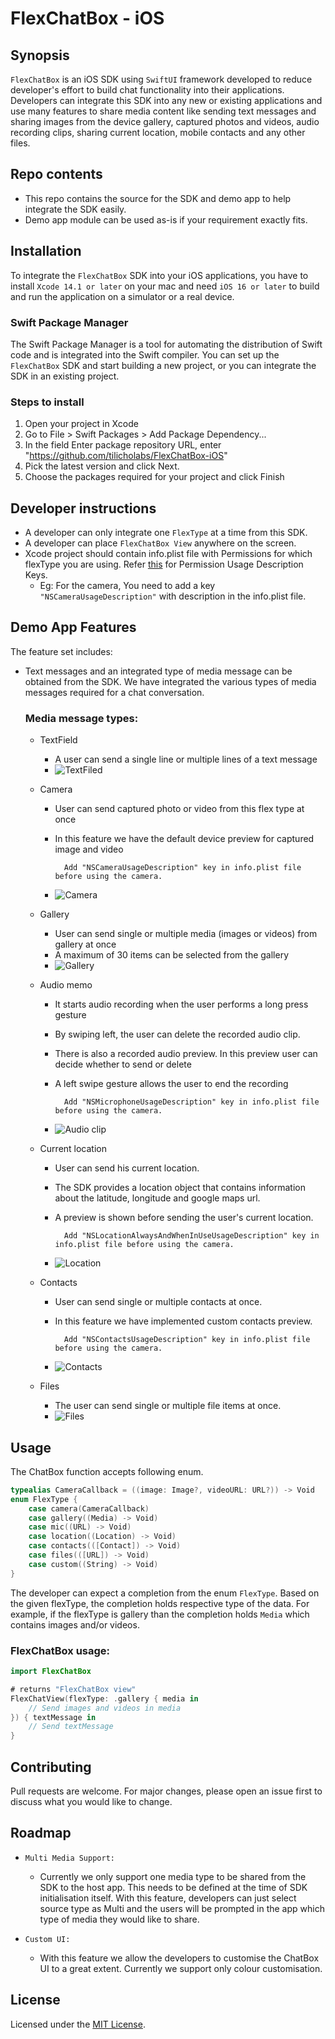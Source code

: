 # FlexChatBox - iOS

## Synopsis
`FlexChatBox` is an iOS SDK using `SwiftUI` framework developed to reduce developer's effort to build chat functionality into their applications. Developers can integrate this SDK into any new or existing applications and use many features to share media content like sending text messages and sharing images from the device gallery, captured photos and videos, audio recording clips, sharing current location, mobile contacts and any other files.

## Repo contents
- This repo contains the source for the SDK and demo app to help integrate the SDK easily.
- Demo app <Add demo app url> module can be used as-is if your requirement exactly fits.

## Installation
To integrate the `FlexChatBox` SDK into your iOS applications, you have to install `Xcode 14.1 or later` on your mac and need `iOS 16 or later` to build and run the application on a simulator or a real device.

### Swift Package Manager
The Swift Package Manager is a tool for automating the distribution of Swift code and is integrated into the Swift compiler. You can set up the `FlexChatBox` SDK and start building a new project, or you can integrate the SDK in an existing project.

### Steps to install
1. Open your project in Xcode
2. Go to File > Swift Packages > Add Package Dependency...
3. In the field Enter package repository URL, enter "https://github.com/tilicholabs/FlexChatBox-iOS"
4. Pick the latest version and click Next.
5. Choose the packages required for your project and click Finish

## Developer instructions
- A developer can only integrate one `FlexType` at a time from this SDK.
- A developer can place `FlexChatBox View` anywhere on the screen.
- Xcode project should contain info.plist file with Permissions for which flexType you are using. Refer [this](https://www.iosdev.recipes/info-plist/permissions/) for Permission Usage Description Keys.
    * Eg: For the camera, You need to add a key `"NSCameraUsageDescription"` with description in the info.plist file.

## Demo App Features
The feature set includes: 
- Text messages and an integrated type of media message can be obtained from the SDK. We have integrated the various types of media messages required for a chat conversation.
    ### Media message types:
    - TextField
        - A user can send a single line or multiple lines of a text message
        - ![TextFiled](https://user-images.githubusercontent.com/108006729/231765163-9faa99b3-ef79-4cfc-8e72-4d244cee9b50.gif)

    - Camera
        - User can send captured photo or video from this flex type at once
        - In this feature we have the default device preview for captured image and video

                Add "NSCameraUsageDescription" key in info.plist file before using the camera.
        - ![Camera](https://user-images.githubusercontent.com/108006729/231759929-40e95791-269d-4ce4-9906-c243bc2d2db4.gif)
    
    - Gallery
        - User can send single or multiple media (images or videos) from gallery at once
        - A maximum of 30 items can be selected from the gallery
        - ![Gallery](https://user-images.githubusercontent.com/108006729/231942802-f67fb35e-6911-443c-89ec-1e9894b5d245.gif)

    - Audio memo
        - It starts audio recording when the user performs a long press gesture
        - By swiping left, the user can delete the recorded audio clip.
        - There is also a recorded audio preview. In this preview user can decide whether to send or delete
        - A left swipe gesture allows the user to end the recording

                Add "NSMicrophoneUsageDescription" key in info.plist file before using the camera.
        - ![Audio clip](https://user-images.githubusercontent.com/108006729/231943840-4b3c9245-4ebc-4d7c-8bc8-960b5acb6531.gif)

    - Current location
        - User can send his current location.
        - The SDK provides a location object that contains information about the latitude, longitude and google maps url.
        - A preview is shown before sending the user's current location.

                Add "NSLocationAlwaysAndWhenInUseUsageDescription" key in info.plist file before using the camera.
        - ![Location](https://user-images.githubusercontent.com/108006729/231957786-8035cbe7-38aa-4165-8e71-4e71d609ef4e.gif)

    - Contacts
        - User can send single or multiple contacts at once.
        - In this feature we have implemented custom contacts preview.

                Add "NSContactsUsageDescription" key in info.plist file before using the camera.
        - ![Contacts](https://user-images.githubusercontent.com/108006729/231958724-fa0c2178-aa38-438c-9b22-af26f031bc47.gif)

    - Files
        - The user can send single or multiple file items at once. 
        - ![Files](https://user-images.githubusercontent.com/108006729/231960205-4c977878-2da6-4121-82f8-2d6a381388fe.gif)

## Usage
The ChatBox function accepts following enum.

```swift
typealias CameraCallback = ((image: Image?, videoURL: URL?)) -> Void
enum FlexType {
    case camera(CameraCallback)
    case gallery((Media) -> Void)
    case mic((URL) -> Void)
    case location((Location) -> Void)
    case contacts(([Contact]) -> Void)
    case files(([URL]) -> Void)
    case custom((String) -> Void)
}
```

The developer can expect a completion from the enum `FlexType`. Based on the given flexType, the completion holds respective type of the data. For example, if the flexType is gallery than the completion holds `Media` which contains images and/or videos.

### FlexChatBox usage:

```swift
import FlexChatBox

# returns "FlexChatBox view"
FlexChatView(flexType: .gallery { media in
    // Send images and videos in media
}) { textMessage in
    // Send textMessage
}
```

## Contributing
Pull requests are welcome. For major changes, please open an issue first
to discuss what you would like to change.

## Roadmap
- `Multi Media Support:` 
    * Currently we only support one media type to be shared from the SDK to the host app. This needs to be defined at the time of SDK initialisation itself. With this feature, developers can just select source type as Multi and the users will be prompted in the app which type of media they would like to share.

- `Custom UI:`
    * With this feature we allow the developers to customise the ChatBox UI to a great extent. Currently we support only colour customisation.

## License
Licensed under the [MIT License](https://github.com/tilicholabs/FlexChatBox-iOS/blob/main/LICENSE).
